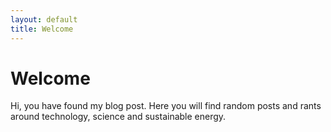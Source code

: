 ```yaml
---
layout: default
title: Welcome
---
```

# Welcome

Hi, you have found my blog post. Here you will find random posts and rants around technology, science and sustainable energy.
